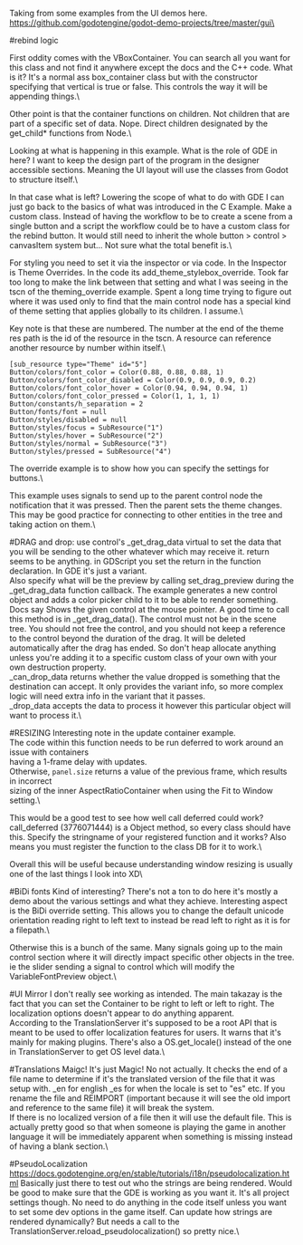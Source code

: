 Taking from some examples from the UI demos here. https://github.com/godotengine/godot-demo-projects/tree/master/gui\


#rebind logic

First oddity comes with the VBoxContainer. You can search all you want for this class and not find it anywhere except the docs and the C++ code. What is it? It's a normal ass box_container class but with the constructor specifying that vertical is true or false. This controls the way it will be appending things.\

Other point is that the container functions on children. Not children that are part of a specific set of data. Nope. Direct children designated by the get_child* functions from Node.\

Looking at what is happening in this example. What is the role of GDE in here? I want to keep the design part of the program in the designer accessible sections. Meaning the UI layout will use the classes from Godot to structure itself.\

In that case what is left? Lowering the scope of what to do with GDE I can just go back to the basics of what was introduced in the C Example. Make a custom class. Instead of having the workflow to be to create a scene from a single button and a script the workflow could be to have a custom class for the rebind button. It would still need to inherit the whole button > control > canvasItem system but... Not sure what the total benefit is.\

For styling you need to set it via the inspector or via code. In the Inspector is Theme Overrides. In the code its add_theme_stylebox_override. Took far too long to make the link between that setting and what I was seeing in the tscn of the theming_override example. Spent a long time trying to figure out where it was used only to find that the main control node has a special kind of theme setting that applies globally to its children. I assume.\

Key note is that these are numbered. The number at the end of the theme res path is the id of the resource in the tscn. A resource can reference another resource by number within itself.\


```
[sub_resource type="Theme" id="5"]
Button/colors/font_color = Color(0.88, 0.88, 0.88, 1)
Button/colors/font_color_disabled = Color(0.9, 0.9, 0.9, 0.2)
Button/colors/font_color_hover = Color(0.94, 0.94, 0.94, 1)
Button/colors/font_color_pressed = Color(1, 1, 1, 1)
Button/constants/h_separation = 2
Button/fonts/font = null
Button/styles/disabled = null
Button/styles/focus = SubResource("1")
Button/styles/hover = SubResource("2")
Button/styles/normal = SubResource("3")
Button/styles/pressed = SubResource("4")
```


The override example is to show how you can specify the settings for buttons.\

This example uses signals to send up to the parent control node the notification that it was pressed. Then the parent sets the theme changes. This may be good practice for connecting to other entities in the tree and taking action on them.\

#DRAG and drop:
use control's _get_drag_data virtual to set the data that you will be sending to the other whatever which may receive it. return seems to be anything. in GDScript you set the return in the function declaration. In GDE it's just a variant.\
Also specify what will be the preview by calling set_drag_preview during the _get_drag_data function callback. The example generates a new control object and adds a color picker child to it to be able to render something.\
Docs say Shows the given control at the mouse pointer. A good time to call this method is in _get_drag_data(). The control must not be in the scene tree. You should not free the control, and you should not keep a reference to the control beyond the duration of the drag. It will be deleted automatically after the drag has ended. So don't heap allocate anything unless you're adding it to a specific custom class of your own with your own destruction property.\
_can_drop_data returns whether the value dropped is something that the destination can accept. It only provides the variant info, so more complex logic will need extra info in the variant that it passes.\
_drop_data accepts the data to process it however this particular object will want to process it.\


#RESIZING
Interesting note in the update container example.\
The code within this function needs to be run deferred to work around an issue with containers\
having a 1-frame delay with updates.\
Otherwise, `panel.size` returns a value of the previous frame, which results in incorrect\
sizing of the inner AspectRatioContainer when using the Fit to Window setting.\

This would be a good test to see how well call deferred could work? call_deferred (3776071444) is a Object method, so every class should have this. Specify the stringname of your registered function and it works? Also means you must register the function to the class DB for it to work.\

Overall this will be useful because understanding window resizing is usually one of the last things I look into XD\


#BiDi fonts
Kind of interesting? There's not a ton to do here it's mostly a demo about the various settings and what they achieve. Interesting aspect is the BiDi override setting. This allows you to change the default unicode orientation reading right to left text to instead be read left to right as it is for a filepath.\

Otherwise this is a bunch of the same. Many signals going up to the main control section where it will directly impact specific other objects in the tree. ie the slider sending a signal to control which will modify the VariableFontPreview object.\

#UI Mirror 
I don't really see working as intended. The main takazay is the fact that you can set the Container to be right to left or left to right. The localization options doesn't appear to do anything apparent.\
According to the TranslationServer it's supposed to be a root API that is meant to be used to offer localization features for users. It warns that it's mainly for making plugins. There's also a OS.get_locale() instead of the one in TranslationServer to get OS level data.\

#Translations
Maigc! It's just Magic! No not actually. It checks the end of a file name to determine if it's the translated version of the file that it was setup with. _en for english _es for when the locale is set to "es" etc. If you rename the file and REIMPORT (important because it will see the old import and reference to the same file) it will break the system.\
If there is no localized version of a file then it will use the default file. This is actually pretty good so that when someone is playing the game in another language it will be immediately apparent when something is missing instead of having a blank section.\

#PseudoLocalization
https://docs.godotengine.org/en/stable/tutorials/i18n/pseudolocalization.html
Basically just there to test out who the strings are being rendered. Would be good to make sure that the GDE is working as you want it. It's all project settings though. No need to do anything in the code itself unless you want to set some dev options in the game itself. Can update how strings are rendered dynamically? But needs a call to the TranslationServer.reload_pseudolocalization() so pretty nice.\